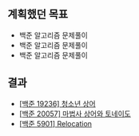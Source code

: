 ## 계획했던 목표
- 백준 알고리즘 문제풀이
- 백준 알고리즘 문제풀이
- 백준 알고리즘 문제풀이

## 결과
- [[백준 19236] 청소년 상어](https://blog.naver.com/kerochuu/222311476338)
- [[백준 20057] 마법사 상어와 토네이도](https://blog.naver.com/kerochuu/222314807747)
- [[백준 5901] Relocation](https://blog.naver.com/kerochuu/222314910853)